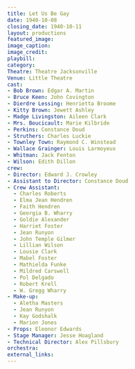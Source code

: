 ```yaml
---
title: Let Us Be Gay
date: 1940-10-08
closing_date: 1940-10-11
layout: productions
featured_image:
image_caption:
image_credit:
playbill:
category:
Theatre: Theatre Jacksonville
Venue: Little Theatre
cast:
- Bob Brown: Edgar A. Martin
- Bruce Keen: John Covington
- Dierdre Lessing: Henrietta Broome
- Kitty Brown: Jewett Ashley
- Madge Livingston: Aileen Clark
- Mrs. Boucicault: Marie Kilbride
- Perkins: Constance Doud
- Struthers: Charles Luckie
- Townley Town: Raymond C. Winstead
- Wallace Grainger: Louis Larmoyeux
- Whitman: Jack Fenton
- Wilson: Edith Dillon
crew:
- Director: Edward J. Crowley
- Assistant to Director: Constance Doud
- Crew Assistant:
  - Charles Roberts
  - Elma Jean Hendren
  - Faith Hendren
  - Georgia B. Wharry
  - Goldie Alexander
  - Harriet Foster
  - Jean Runyon
  - John Temple Gilmer
  - Lillian Wilson
  - Lousie Clark
  - Mabel Foster
  - Mathielda Funke
  - Mildred Carswell
  - Pol Delgado
  - Robert Krell
  - W. Gregg Wharry
- Make-up:
  - Aletha Masters
  - Jean Runyon
  - Kay Godshalk
  - Marion Jones
- Props: Eleonor Edwards
- Stage Manager: Jesse Hoagland
- Technical Director: Alex Pillsbury
orchestra:
external_links:
---
```


